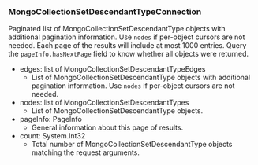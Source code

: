 ### MongoCollectionSetDescendantTypeConnection
Paginated list of MongoCollectionSetDescendantType objects with additional pagination information. Use `nodes` if per-object cursors are not needed. Each page of the results will include at most 1000 entries. Query the `pageInfo.hasNextPage` field to know whether all objects were returned.

- edges: list of MongoCollectionSetDescendantTypeEdges
  - List of MongoCollectionSetDescendantType objects with additional pagination information. Use `nodes` if per-object cursors are not needed.
- nodes: list of MongoCollectionSetDescendantTypes
  - List of MongoCollectionSetDescendantType objects.
- pageInfo: PageInfo
  - General information about this page of results.
- count: System.Int32
  - Total number of MongoCollectionSetDescendantType objects matching the request arguments.
